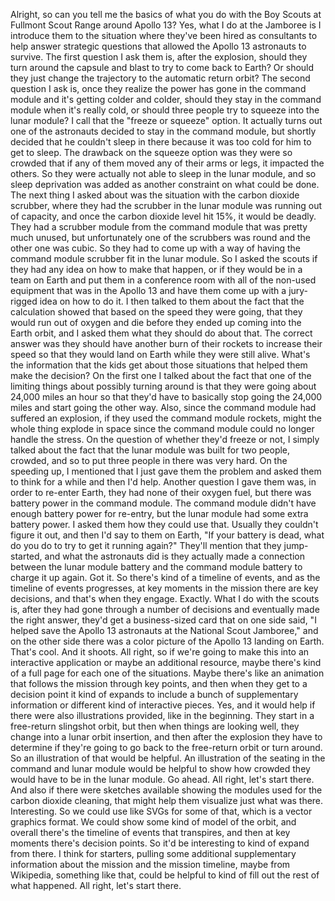 Alright, so can you tell me the basics of what you do with the Boy Scouts at Fullmont Scout Range around Apollo 13? Yes, what I do at the Jamboree is I introduce them to the situation where they've been hired as consultants to help answer strategic questions that allowed the Apollo 13 astronauts to survive. The first question I ask them is, after the explosion, should they turn around the capsule and blast to try to come back to Earth? Or should they just change the trajectory to the automatic return orbit? The second question I ask is, once they realize the power has gone in the command module and it's getting colder and colder, should they stay in the command module when it's really cold, or should three people try to squeeze into the lunar module? I call that the "freeze or squeeze" option. It actually turns out one of the astronauts decided to stay in the command module, but shortly decided that he couldn't sleep in there because it was too cold for him to get to sleep. The drawback on the squeeze option was they were so crowded that if any of them moved any of their arms or legs, it impacted the others. So they were actually not able to sleep in the lunar module, and so sleep deprivation was added as another constraint on what could be done. The next thing I asked about was the situation with the carbon dioxide scrubber, where they had the scrubber in the lunar module was running out of capacity, and once the carbon dioxide level hit 15%, it would be deadly. They had a scrubber module from the command module that was pretty much unused, but unfortunately one of the scrubbers was round and the other one was cubic. So they had to come up with a way of having the command module scrubber fit in the lunar module. So I asked the scouts if they had any idea on how to make that happen, or if they would be in a team on Earth and put them in a conference room with all of the non-used equipment that was in the Apollo 13 and have them come up with a jury-rigged idea on how to do it. I then talked to them about the fact that the calculation showed that based on the speed they were going, that they would run out of oxygen and die before they ended up coming into the Earth orbit, and I asked them what they should do about that. The correct answer was they should have another burn of their rockets to increase their speed so that they would land on Earth while they were still alive. What's the information that the kids get about those situations that helped them make the decision? On the first one I talked about the fact that one of the limiting things about possibly turning around is that they were going about 24,000 miles an hour so that they'd have to basically stop going the 24,000 miles and start going the other way. Also, since the command module had suffered an explosion, if they used the command module rockets, might the whole thing explode in space since the command module could no longer handle the stress. On the question of whether they'd freeze or not, I simply talked about the fact that the lunar module was built for two people, crowded, and so to put three people in there was very hard. On the speeding up, I mentioned that I just gave them the problem and asked them to think for a while and then I'd help. Another question I gave them was, in order to re-enter Earth, they had none of their oxygen fuel, but there was battery power in the command module. The command module didn't have enough battery power for re-entry, but the lunar module had some extra battery power. I asked them how they could use that. Usually they couldn't figure it out, and then I'd say to them on Earth, "If your battery is dead, what do you do to try to get it running again?" They'll mention that they jump-started, and what the astronauts did is they actually made a connection between the lunar module battery and the command module battery to charge it up again. Got it. So there's kind of a timeline of events, and as the timeline of events progresses, at key moments in the mission there are key decisions, and that's when they engage. Exactly. What I do with the scouts is, after they had gone through a number of decisions and eventually made the right answer, they'd get a business-sized card that on one side said, "I helped save the Apollo 13 astronauts at the National Scout Jamboree," and on the other side there was a color picture of the Apollo 13 landing on Earth. That's cool. And it shoots. All right, so if we're going to make this into an interactive application or maybe an additional resource, maybe there's kind of a full page for each one of the situations. Maybe there's like an animation that follows the mission through key points, and then when they get to a decision point it kind of expands to include a bunch of supplementary information or different kind of interactive pieces. Yes, and it would help if there were also illustrations provided, like in the beginning. They start in a free-return slingshot orbit, but then when things are looking well, they change into a lunar orbit insertion, and then after the explosion they have to determine if they're going to go back to the free-return orbit or turn around. So an illustration of that would be helpful. An illustration of the seating in the command and lunar module would be helpful to show how crowded they would have to be in the lunar module. Go ahead. All right, let's start there. And also if there were sketches available showing the modules used for the carbon dioxide cleaning, that might help them visualize just what was there. Interesting. So we could use like SVGs for some of that, which is a vector graphics format. We could show some kind of model of the orbit, and overall there's the timeline of events that transpires, and then at key moments there's decision points. So it'd be interesting to kind of expand from there. I think for starters, pulling some additional supplementary information about the mission and the mission timeline, maybe from Wikipedia, something like that, could be helpful to kind of fill out the rest of what happened. All right, let's start there.